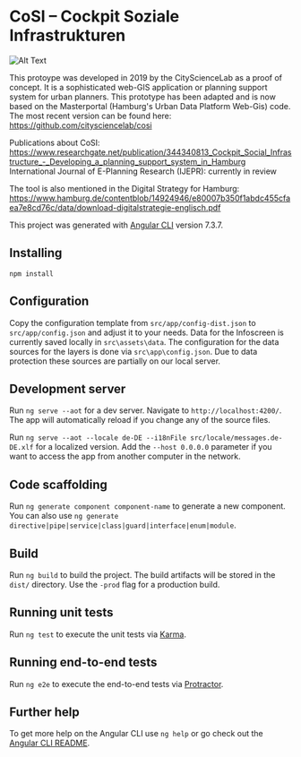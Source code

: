 # CoSI – Cockpit Soziale Infrastrukturen

![Alt Text](https://drive.google.com/uc?export=view&id=1ABGo_bBoE5uny4XcFliBhZcMwl8oUy8z)

This protoype was developed in 2019 by the CityScienceLab as a proof of concept.
It is a sophisticated web-GIS application or planning support system for urban planners.
This prototype has been adapted and is now based on the Masterportal (Hamburg's Urban Data Platform Web-Gis) code.
The most recent version can be found here:
https://github.com/citysciencelab/cosi
 
Publications about CoSI:
https://www.researchgate.net/publication/344340813_Cockpit_Social_Infrastructure_-_Developing_a_planning_support_system_in_Hamburg
International Journal of E-Planning Research (IJEPR): currently in review

The tool is also mentioned in the Digital Strategy for Hamburg:
https://www.hamburg.de/contentblob/14924946/e80007b350f1abdc455cfaea7e8cd76c/data/download-digitalstrategie-englisch.pdf

This project was generated with [Angular CLI](https://github.com/angular/angular-cli) version 7.3.7.


## Installing

```
npm install
```

## Configuration

Copy the configuration template from `src/app/config-dist.json` to `src/app/config.json` and adjust it to your needs.
Data for the Infoscreen is currently saved locally in `src\assets\data`.
The configuration for the data sources for the layers is done via `src\app\config.json`.
Due to data protection these sources are partially on our local server.

## Development server

Run `ng serve --aot` for a dev server. Navigate to `http://localhost:4200/`. The app will automatically reload if you change any of the source files.

Run `ng serve --aot --locale de-DE --i18nFile src/locale/messages.de-DE.xlf` for a localized version. Add the `--host 0.0.0.0` parameter if you want to access the app from another computer in the network.

## Code scaffolding

Run `ng generate component component-name` to generate a new component. You can also use `ng generate directive|pipe|service|class|guard|interface|enum|module`.

## Build

Run `ng build` to build the project. The build artifacts will be stored in the `dist/` directory. Use the `-prod` flag for a production build.

## Running unit tests

Run `ng test` to execute the unit tests via [Karma](https://karma-runner.github.io).

## Running end-to-end tests

Run `ng e2e` to execute the end-to-end tests via [Protractor](http://www.protractortest.org/).

## Further help

To get more help on the Angular CLI use `ng help` or go check out the [Angular CLI README](https://github.com/angular/angular-cli/blob/master/README.md).
